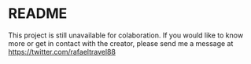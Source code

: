 # README

This project is still unavailable for colaboration. If you would like to know more or get in contact with the creator,
please send me a message at https://twitter.com/rafaeltravel88
